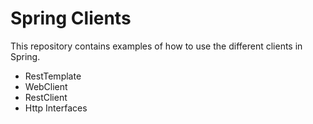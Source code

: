 # Spring Clients

This repository contains examples of how to use the different clients in Spring.

- RestTemplate
- WebClient
- RestClient
- Http Interfaces